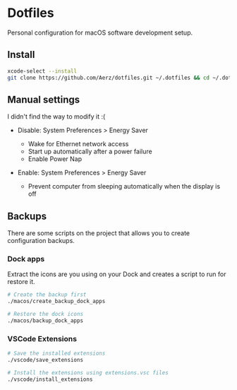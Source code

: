 # Dotfiles

Personal configuration for macOS software development setup.

## Install
```sh
xcode-select --install
git clone https://github.com/Aerz/dotfiles.git ~/.dotfiles && cd ~/.dotfiles
```

## Manual settings
I didn't find the way to modify it :(

- Disable: System Preferences > Energy Saver
  - Wake for Ethernet network access
  - Start up automatically after a power failure
  - Enable Power Nap

- Enable: System Preferences > Energy Saver
  - Prevent computer from sleeping automatically when the display is off

## Backups
There are some scripts on the project that allows you to create configuration backups.

### Dock apps
Extract the icons are you using on your Dock and creates a script to run for restore it.

```sh
# Create the backup first
./macos/create_backup_dock_apps
```

```sh
# Restore the dock icons
./macos/backup_dock_apps
```

### VSCode Extensions

```sh
# Save the installed extensions
./vscode/save_extensions
```

```sh
# Install the extensions using extensions.vsc files
./vscode/install_extensions
```
